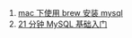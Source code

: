 1. [mac 下使用 brew 安装 mysql](https://segmentfault.com/a/1190000007838188)
2. [21 分钟 MySQL 基础入门](https://github.com/jaywcjlove/mysql-tutorial/blob/master/21-minutes-MySQL-basic-entry.md)

<!-- 2. [MySQL 入门教程（MySQL tutorial book）](https://github.com/jaywcjlove/mysql-tutorial) -->
